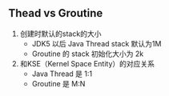 #
## Thead vs Groutine
1. 创建时默认的stack的大小
    * JDK5 以后 Java Thread stack 默认为1M
    * Groutine 的 stack 初始化大小为 2k
2. 和KSE（Kernel Space Entity）的对应关系
    * Java Thread 是 1:1
    * Groutine 是 M:N

